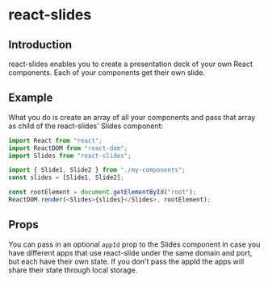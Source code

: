 # react-slides

## Introduction

react-slides enables you to create a presentation deck of your own React components. Each of your components get their own slide.

## Example

What you do is create an array of all your components and pass that array as child of the react-slides' Slides component:

```js
import React from "react";
import ReactDOM from "react-dom";
import Slides from "react-slides";

import { Slide1, Slide2 } from "./my-components";
const slides = [Slide1, Slide2];

const rootElement = document.getElementById("root");
ReactDOM.render(<Slides>{slides}</Slides>, rootElement);
```

## Props

You can pass in an optional `appId` prop to the Slides component in case you have different apps that use react-slide under the same domain and port, but each have their own state. If you don't
pass the appId the apps will share their state through local storage.
